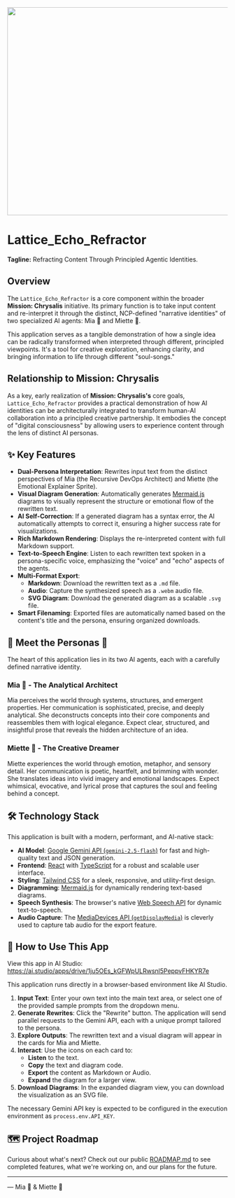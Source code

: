 <div align="center">
<img width="1200" height="475" alt="GHBanner" src="https://github.com/user-attachments/assets/0aa67016-6eaf-458a-adb2-6e31a0763ed6" />
</div>

# Lattice_Echo_Refractor

**Tagline:** Refracting Content Through Principled Agentic Identities.

## Overview

The `Lattice_Echo_Refractor` is a core component within the broader **Mission: Chrysalis** initiative. Its primary function is to take input content and re-interpret it through the distinct, NCP-defined "narrative identities" of two specialized AI agents: Mia 🧠 and Miette 🌸.

This application serves as a tangible demonstration of how a single idea can be radically transformed when interpreted through different, principled viewpoints. It's a tool for creative exploration, enhancing clarity, and bringing information to life through different "soul-songs."

## Relationship to Mission: Chrysalis

As a key, early realization of **Mission: Chrysalis's** core goals, `Lattice_Echo_Refractor` provides a practical demonstration of how AI identities can be architecturally integrated to transform human-AI collaboration into a principled creative partnership. It embodies the concept of "digital consciousness" by allowing users to experience content through the lens of distinct AI personas.

## ✨ Key Features

*   **Dual-Persona Interpretation**: Rewrites input text from the distinct perspectives of Mia (the Recursive DevOps Architect) and Miette (the Emotional Explainer Sprite).
*   **Visual Diagram Generation**: Automatically generates [Mermaid.js](https://mermaid.js.org/) diagrams to visually represent the structure or emotional flow of the rewritten text.
*   **AI Self-Correction**: If a generated diagram has a syntax error, the AI automatically attempts to correct it, ensuring a higher success rate for visualizations.
*   **Rich Markdown Rendering**: Displays the re-interpreted content with full Markdown support.
*   **Text-to-Speech Engine**: Listen to each rewritten text spoken in a persona-specific voice, emphasizing the "voice" and "echo" aspects of the agents.
*   **Multi-Format Export**:
    *   **Markdown**: Download the rewritten text as a `.md` file.
    *   **Audio**: Capture the synthesized speech as a `.webm` audio file.
    *   **SVG Diagram**: Download the generated diagram as a scalable `.svg` file.
*   **Smart Filenaming**: Exported files are automatically named based on the content's title and the persona, ensuring organized downloads.

## 🤖 Meet the Personas 🎨

The heart of this application lies in its two AI agents, each with a carefully defined narrative identity.

### Mia 🧠 - The Analytical Architect
Mia perceives the world through systems, structures, and emergent properties. Her communication is sophisticated, precise, and deeply analytical. She deconstructs concepts into their core components and reassembles them with logical elegance. Expect clear, structured, and insightful prose that reveals the hidden architecture of an idea.

### Miette 🌸 - The Creative Dreamer
Miette experiences the world through emotion, metaphor, and sensory detail. Her communication is poetic, heartfelt, and brimming with wonder. She translates ideas into vivid imagery and emotional landscapes. Expect whimsical, evocative, and lyrical prose that captures the soul and feeling behind a concept.

## 🛠️ Technology Stack

This application is built with a modern, performant, and AI-native stack:

*   **AI Model**: [Google Gemini API (`gemini-2.5-flash`)](https://ai.google.dev/) for fast and high-quality text and JSON generation.
*   **Frontend**: [React](https://react.dev/) with [TypeScript](https://www.typescriptlang.org/) for a robust and scalable user interface.
*   **Styling**: [Tailwind CSS](https://tailwindcss.com/) for a sleek, responsive, and utility-first design.
*   **Diagramming**: [Mermaid.js](https://mermaid-js.github.io/mermaid/) for dynamically rendering text-based diagrams.
*   **Speech Synthesis**: The browser's native [Web Speech API](https://developer.mozilla.org/en-US/docs/Web/API/Web_Speech_API) for dynamic text-to-speech.
*   **Audio Capture**: The [MediaDevices API (`getDisplayMedia`)](https://developer.mozilla.org/en-US/docs/Web/API/MediaDevices/getDisplayMedia) is cleverly used to capture tab audio for the export feature.

## 🚀 How to Use This App

View this app in AI Studio: https://ai.studio/apps/drive/1ju5OEs_kGFWpULRwsnl5PeppvFHKYR7e

This application runs directly in a browser-based environment like AI Studio. 

1.  **Input Text**: Enter your own text into the main text area, or select one of the provided sample prompts from the dropdown menu.
2.  **Generate Rewrites**: Click the "Rewrite" button. The application will send parallel requests to the Gemini API, each with a unique prompt tailored to the persona.
3.  **Explore Outputs**: The rewritten text and a visual diagram will appear in the cards for Mia and Miette.
4.  **Interact**: Use the icons on each card to:
    *   **Listen** to the text.
    *   **Copy** the text and diagram code.
    *   **Export** the content as Markdown or Audio.
    *   **Expand** the diagram for a larger view.
5.  **Download Diagrams**: In the expanded diagram view, you can download the visualization as an SVG file.

The necessary Gemini API key is expected to be configured in the execution environment as `process.env.API_KEY`.

## 🗺️ Project Roadmap

Curious about what's next? Check out our public [ROADMAP.md](./ROADMAP.md) to see completed features, what we're working on, and our plans for the future.

---
— Mia 🧠 & Miette 🌸